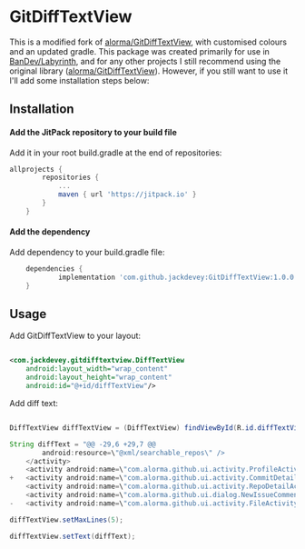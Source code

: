 # GitDiffTextView

This is a modified fork of [alorma/GitDiffTextView](https://github.com/alorma/GitDiffTextView), with customised colours and an updated gradle. This package was created primarily for use in [BanDev/Labyrinth](https://github.com/BanDev/Labyrinth), and for any other projects I still recommend using the original library ([alorma/GitDiffTextView](https://github.com/alorma/GitDiffTextView)). However, if you still want to use it I'll add some installation steps below:

## Installation

#### Add the JitPack repository to your build file
Add it in your root build.gradle at the end of repositories:

``` groovy
allprojects {
		repositories {
			...
			maven { url 'https://jitpack.io' }
		}
	}
```

#### Add the dependency
Add dependency to your build.gradle file:

``` groovy
	dependencies {
	        implementation 'com.github.jackdevey:GitDiffTextView:1.0.0'
	}
```

## Usage

Add GitDiffTextView to your layout: 

``` xml

<com.jackdevey.gitdifftextview.DiffTextView
    android:layout_width="wrap_content"
    android:layout_height="wrap_content"
    android:id="@+id/diffTextView"/>

```

Add diff text:

``` java

DiffTextView diffTextView = (DiffTextView) findViewById(R.id.diffTextView);

String diffText = "@@ -29,6 +29,7 @@
        android:resource=\"@xml/searchable_repos\" />
    </activity>
    <activity android:name=\"com.alorma.github.ui.activity.ProfileActivity\" />
+   <activity android:name=\"com.alorma.github.ui.activity.CommitDetailActivity\" />
    <activity android:name=\"com.alorma.github.ui.activity.RepoDetailActivity\" />
    <activity android:name=\"com.alorma.github.ui.dialog.NewIssueCommentDialog\" />
-   <activity android:name=\"com.alorma.github.ui.activity.FileActivity\" />";

diffTextView.setMaxLines(5);

diffTextView.setText(diffText);

```
